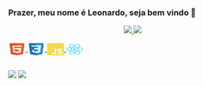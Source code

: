 ### Prazer, meu nome é Leonardo, seja bem vindo 👋

<div align="center">
  <a href="https://github.com/Leeobarreiro">
  <img width="45%" src="https://github-readme-stats.vercel.app/api?username=Leeobarreiro&show_icons=true&theme=radical&include_all_commits=true&count_private=true"/>
  <img width="50%" src="https://github-readme-stats.vercel.app/api/top-langs/?username=Leeobarreiro&layout=compact&langs_count=7&theme=radical"/>
</div>
  
  <div style="display: inline_block"><br>
  <img align="center" alt="Rafa-HTML" height="25" width="35" src="https://raw.githubusercontent.com/devicons/devicon/master/icons/html5/html5-original.svg">
  <img align="center" alt="Rafa-CSS" height="25" width="35" src="https://raw.githubusercontent.com/devicons/devicon/master/icons/css3/css3-original.svg">
  <img align="center" alt="Rafa-Js" height="25" width="35" src="https://raw.githubusercontent.com/devicons/devicon/master/icons/javascript/javascript-plain.svg">
  <img align="center" alt="Rafa-React" height="25" width="35" src="https://raw.githubusercontent.com/devicons/devicon/master/icons/react/react-original.svg">
 </div>
  
  ##
    
  <div> 
   <a href="https://instagram.com/Leobarreiro" target="_blank"><img src="https://img.shields.io/badge/-Instagram-%23E4405F?style=for-the-badge&logo=instagram&logoColor=white" target="_blank"></a>
   <a href="https://www.linkedin.com/in/leonardo-barreiro-b953bb150" target="_blank"><img src="https://img.shields.io/badge/-LinkedIn-%230077B5?style=for-the-badge&logo=linkedin&logoColor=white" target="_blank"></a> 
  </div>
